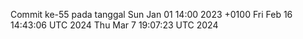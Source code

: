 Commit ke-55 pada tanggal Sun Jan 01 14:00 2023 +0100
Fri Feb 16 14:43:06 UTC 2024
Thu Mar  7 19:07:23 UTC 2024
